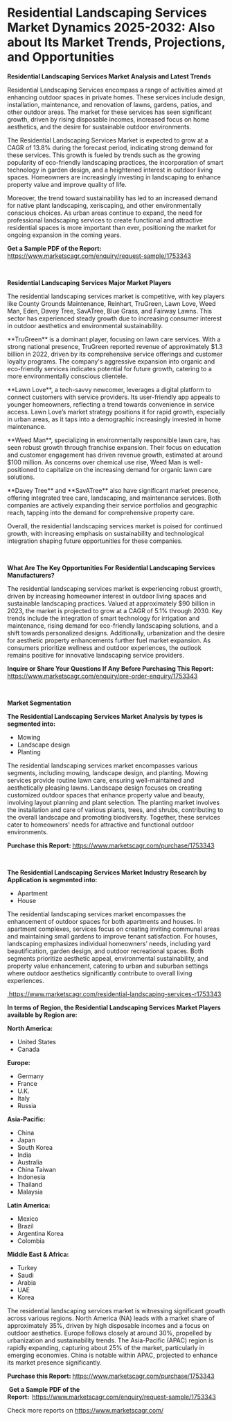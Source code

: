 <p><h1>Residential Landscaping Services Market Dynamics 2025-2032: Also about Its Market Trends, Projections, and Opportunities</h1></p><p><strong>Residential Landscaping Services Market Analysis and Latest Trends</strong></p>
<p><p>Residential Landscaping Services encompass a range of activities aimed at enhancing outdoor spaces in private homes. These services include design, installation, maintenance, and renovation of lawns, gardens, patios, and other outdoor areas. The market for these services has seen significant growth, driven by rising disposable incomes, increased focus on home aesthetics, and the desire for sustainable outdoor environments.</p><p>The Residential Landscaping Services Market is expected to grow at a CAGR of 13.8% during the forecast period, indicating strong demand for these services. This growth is fueled by trends such as the growing popularity of eco-friendly landscaping practices, the incorporation of smart technology in garden design, and a heightened interest in outdoor living spaces. Homeowners are increasingly investing in landscaping to enhance property value and improve quality of life. </p><p>Moreover, the trend toward sustainability has led to an increased demand for native plant landscaping, xeriscaping, and other environmentally conscious choices. As urban areas continue to expand, the need for professional landscaping services to create functional and attractive residential spaces is more important than ever, positioning the market for ongoing expansion in the coming years.</p></p>
<p><strong>Get a Sample PDF of the Report:&nbsp;</strong> <a href="https://www.marketscagr.com/enquiry/request-sample/1753343?utm_campaign=3263&utm_medium=2&utm_source=Github&utm_content=ia&utm_term=09032025&utm_id=residential-landscaping-services">https://www.marketscagr.com/enquiry/request-sample/1753343</a></p>
<p>&nbsp;</p>
<p><strong>Residential Landscaping Services Major Market Players</strong></p>
<p><p>The residential landscaping services market is competitive, with key players like County Grounds Maintenance, Reinhart, TruGreen, Lawn Love, Weed Man, Eden, Davey Tree, SavATree, Blue Grass, and Fairway Lawns. This sector has experienced steady growth due to increasing consumer interest in outdoor aesthetics and environmental sustainability.</p><p>**TruGreen** is a dominant player, focusing on lawn care services. With a strong national presence, TruGreen reported revenue of approximately $1.3 billion in 2022, driven by its comprehensive service offerings and customer loyalty programs. The company's aggressive expansion into organic and eco-friendly services indicates potential for future growth, catering to a more environmentally conscious clientele.</p><p>**Lawn Love**, a tech-savvy newcomer, leverages a digital platform to connect customers with service providers. Its user-friendly app appeals to younger homeowners, reflecting a trend towards convenience in service access. Lawn Love’s market strategy positions it for rapid growth, especially in urban areas, as it taps into a demographic increasingly invested in home maintenance.</p><p>**Weed Man**, specializing in environmentally responsible lawn care, has seen robust growth through franchise expansion. Their focus on education and customer engagement has driven revenue growth, estimated at around $100 million. As concerns over chemical use rise, Weed Man is well-positioned to capitalize on the increasing demand for organic lawn care solutions.</p><p>**Davey Tree** and **SavATree** also have significant market presence, offering integrated tree care, landscaping, and maintenance services. Both companies are actively expanding their service portfolios and geographic reach, tapping into the demand for comprehensive property care.</p><p>Overall, the residential landscaping services market is poised for continued growth, with increasing emphasis on sustainability and technological integration shaping future opportunities for these companies.</p></p>
<p>&nbsp;</p>
<p><strong>What Are The Key Opportunities For Residential Landscaping Services Manufacturers?</strong></p>
<p><p>The residential landscaping services market is experiencing robust growth, driven by increasing homeowner interest in outdoor living spaces and sustainable landscaping practices. Valued at approximately $90 billion in 2023, the market is projected to grow at a CAGR of 5.1% through 2030. Key trends include the integration of smart technology for irrigation and maintenance, rising demand for eco-friendly landscaping solutions, and a shift towards personalized designs. Additionally, urbanization and the desire for aesthetic property enhancements further fuel market expansion. As consumers prioritize wellness and outdoor experiences, the outlook remains positive for innovative landscaping service providers.</p></p>
<p><strong>Inquire or Share Your Questions If Any Before Purchasing This Report:</strong> <a href="https://www.marketscagr.com/enquiry/pre-order-enquiry/1753343?utm_campaign=3263&utm_medium=2&utm_source=Github&utm_content=ia&utm_term=09032025&utm_id=residential-landscaping-services">https://www.marketscagr.com/enquiry/pre-order-enquiry/1753343</a></p>
<p>&nbsp;</p>
<p><strong>Market Segmentation</strong></p>
<p><strong>The Residential Landscaping Services Market Analysis by types is segmented into:</strong></p>
<p><ul><li>Mowing</li><li>Landscape design</li><li>Planting</li></ul></p>
<p><p>The residential landscaping services market encompasses various segments, including mowing, landscape design, and planting. Mowing services provide routine lawn care, ensuring well-maintained and aesthetically pleasing lawns. Landscape design focuses on creating customized outdoor spaces that enhance property value and beauty, involving layout planning and plant selection. The planting market involves the installation and care of various plants, trees, and shrubs, contributing to the overall landscape and promoting biodiversity. Together, these services cater to homeowners' needs for attractive and functional outdoor environments.</p></p>
<p><strong>Purchase this Report:&nbsp;</strong><a href="https://www.marketscagr.com/purchase/1753343?utm_campaign=3263&utm_medium=2&utm_source=Github&utm_content=ia&utm_term=09032025&utm_id=residential-landscaping-services">https://www.marketscagr.com/purchase/1753343</a></p>
<p>&nbsp;</p>
<p><strong>The Residential Landscaping Services Market Industry Research by Application is segmented into:</strong></p>
<p><ul><li>Apartment</li><li>House</li></ul></p>
<p><p>The residential landscaping services market encompasses the enhancement of outdoor spaces for both apartments and houses. In apartment complexes, services focus on creating inviting communal areas and maintaining small gardens to improve tenant satisfaction. For houses, landscaping emphasizes individual homeowners’ needs, including yard beautification, garden design, and outdoor recreational spaces. Both segments prioritize aesthetic appeal, environmental sustainability, and property value enhancement, catering to urban and suburban settings where outdoor aesthetics significantly contribute to overall living experiences.</p></p>
<p><a href="https://www.marketscagr.com/residential-landscaping-services-r1753343?utm_campaign=3263&utm_medium=2&utm_source=Github&utm_content=ia&utm_term=09032025&utm_id=residential-landscaping-services">&nbsp;https://www.marketscagr.com/residential-landscaping-services-r1753343</a></p>
<p><strong>In terms of Region, the Residential Landscaping Services Market Players available by Region are:</strong></p>
<p>
    <p> <strong> North America: </strong>
        <ul>
            <li>United States</li>
            <li>Canada</li>
        </ul>
        </p> 
    <p> <strong> Europe: </strong>
        <ul>
            <li>Germany</li>
            <li>France</li>
            <li>U.K.</li>
            <li>Italy</li>
            <li>Russia</li>
        </ul>
        </p> 
    <p> <strong> Asia-Pacific: </strong>
        <ul>
            <li>China</li>
            <li>Japan</li>
            <li>South Korea</li>
            <li>India</li>
            <li>Australia</li>
            <li>China Taiwan</li>
            <li>Indonesia</li>
            <li>Thailand</li>
            <li>Malaysia</li>
        </ul>
        </p> 
    <p> <strong> Latin America: </strong>
        <ul>
            <li>Mexico</li>
            <li>Brazil</li>
            <li>Argentina Korea</li>
            <li>Colombia</li>
        </ul>
        </p> 
    <p> <strong> Middle East & Africa: </strong>
        <ul>
            <li>Turkey</li>
            <li>Saudi</li>
            <li>Arabia</li>
            <li>UAE</li>
            <li>Korea</li>
        </ul>
    </p>
    </p>
<p><p>The residential landscaping services market is witnessing significant growth across various regions. North America (NA) leads with a market share of approximately 35%, driven by high disposable incomes and a focus on outdoor aesthetics. Europe follows closely at around 30%, propelled by urbanization and sustainability trends. The Asia-Pacific (APAC) region is rapidly expanding, capturing about 25% of the market, particularly in emerging economies. China is notable within APAC, projected to enhance its market presence significantly.</p></p>
<p><strong>Purchase this Report: </strong><a href="https://www.marketscagr.com/purchase/1753343?utm_campaign=3263&utm_medium=2&utm_source=Github&utm_content=ia&utm_term=09032025&utm_id=residential-landscaping-services">https://www.marketscagr.com/purchase/1753343</a></p>
<p>&nbsp;<strong>Get a Sample PDF of the Report:&nbsp;&nbsp;</strong><a href="https://www.marketscagr.com/enquiry/request-sample/1753343?utm_campaign=3263&utm_medium=2&utm_source=Github&utm_content=ia&utm_term=09032025&utm_id=residential-landscaping-services">https://www.marketscagr.com/enquiry/request-sample/1753343</a></p>
<p><strong></strong></p>
<p>Check more reports on <a href="https://www.marketscagr.com/?utm_campaign=3263&utm_medium=2&utm_source=Github&utm_content=ia&utm_term=09032025&utm_id=residential-landscaping-services">https://www.marketscagr.com/</a></p>